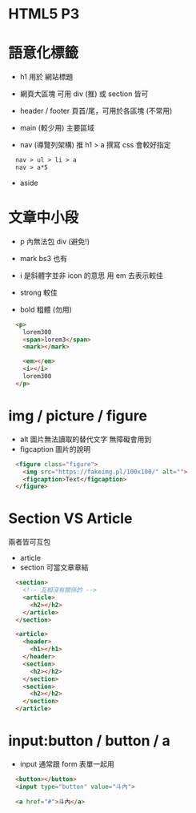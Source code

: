 # HTML5 P3

# 語意化標籤
* h1 
用於 網站標題
* 網頁大區塊
可用 div (推) 或 section 皆可
* header / footer
頁首/尾，可用於各區塊 (不常用)
* main (較少用)
主要區域

* nav (導覽列架構)
推 h1 > a 撰寫 css 會較好指定
```html
  nav > ul > li > a
  nav > a*5
```

* aside

# 文章中小段
* p 內無法包 div (避免!)
* mark bs3 也有

* i 是斜體字並非 icon 的意思
用 em 去表示較佳

* strong 較佳
* bold 粗體 (勿用)
```html
  <p>
    lorem300
    <span>lorem3</span>
    <mark></mark>

    <em></em>
    <i></i>
    lorem300
  </p>
```

# img / picture / figure
* alt 圖片無法讀取的替代文字
無障礙會用到
* figcaption 
圖片的說明
```html
  <figure class="figure">
    <img src="https://fakeimg.pl/100x100/" alt="">
    <figcaption>Text</figcaption>
  </figure>
```

# Section VS Article
兩者皆可互包
* article
* section 
可當文章章結
```html
  <section>
    <!-- 互相沒有關係的 -->
    <article>
      <h2></h2>
    </article>
  </section>

  <article>
    <header>
      <h1></h1>
    </header>
    <section>
      <h2></h2>
    </section>
    <section>
      <h2></h2>
    </section>
  </article>
```

# input:button / button / a
* input 通常跟 form 表單一起用
```html
  <button></button>
  <input type="button" value="斗內">
  
  <a href="#">斗內</a>
```
